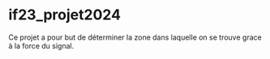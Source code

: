# if23_projet2024

Ce projet a pour but de déterminer la zone dans laquelle on se trouve grace à la force du signal.
